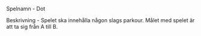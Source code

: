 Spelnamn - Dot

Beskrivning - Spelet ska innehålla någon slags parkour. Målet med spelet är att ta sig från A till B. 